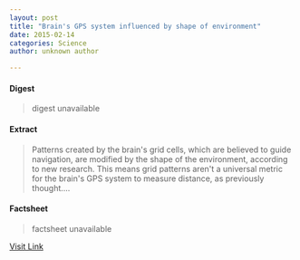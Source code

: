 ```yaml
---
layout: post
title: "Brain's GPS system influenced by shape of environment"
date: 2015-02-14
categories: Science
author: unknown author

---
```



#### Digest
>digest unavailable

#### Extract
>Patterns created by the brain's grid cells, which are believed to guide navigation, are modified by the shape of the environment, according to new research. This means grid patterns aren't a universal metric for the brain's GPS system to measure distance, as previously thought....

#### Factsheet
>factsheet unavailable

[Visit Link](http://feeds.sciencedaily.com/~r/sciencedaily/~3/EUjLX6lsiDg/150211141236.htm)


